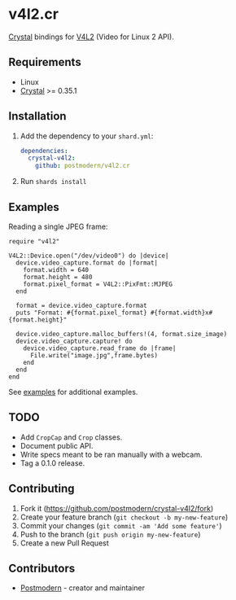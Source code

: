 # v4l2.cr

[Crystal][crystal] bindings for [V4L2][v4l2] (Video for Linux 2 API).

## Requirements

* Linux
* [Crystal][crystal] >= 0.35.1

## Installation

1. Add the dependency to your `shard.yml`:

   ```yaml
   dependencies:
     crystal-v4l2:
       github: postmodern/v4l2.cr
   ```

2. Run `shards install`

## Examples

Reading a single JPEG frame:

```crystal
require "v4l2"

V4L2::Device.open("/dev/video0") do |device|
  device.video_capture.format do |format|
    format.width = 640
    format.height = 480
    format.pixel_format = V4L2::PixFmt::MJPEG
  end

  format = device.video_capture.format
  puts "Format: #{format.pixel_format} #{format.width}x#{format.height}"

  device.video_capture.malloc_buffers!(4, format.size_image)
  device.video_capture.capture! do
    device.video_capture.read_frame do |frame|
      File.write("image.jpg",frame.bytes)
    end
  end
end
```

See [examples] for additional examples.

## TODO

* Add `CropCap` and `Crop` classes.
* Document public API.
* Write specs meant to be ran manually with a webcam.
* Tag a 0.1.0 release.

## Contributing

1. Fork it (<https://github.com/postmodern/crystal-v4l2/fork>)
2. Create your feature branch (`git checkout -b my-new-feature`)
3. Commit your changes (`git commit -am 'Add some feature'`)
4. Push to the branch (`git push origin my-new-feature`)
5. Create a new Pull Request

## Contributors

- [Postmodern](https://github.com/postmodern) - creator and maintainer

[crystal]: https://crystal-lang.org/
[v4l2]: https://www.kernel.org/doc/html/v4.9/media/uapi/v4l/v4l2.html
[examples]: https://github.com/postmodern/v4l2.cr/tree/master/examples
